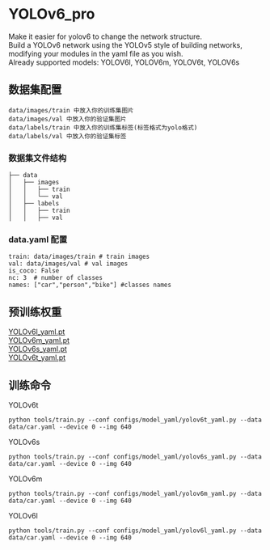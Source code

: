 # YOLOv6_pro
Make it easier for yolov6 to change the network structure.<br>
Build a YOLOv6 network using the YOLOv5 style of building networks, modifying your modules in the yaml file as you wish.<br>
Already supported models: YOLOV6l, YOLOV6m, YOLOV6t, YOLOV6s

## 数据集配置
```
data/images/train 中放入你的训练集图片
data/images/val 中放入你的验证集图片
data/labels/train 中放入你的训练集标签(标签格式为yolo格式)
data/labels/val 中放入你的验证集标签 
```
### 数据集文件结构
```
├── data
│   ├── images
│   │   ├── train
│   │   └── val
│   ├── labels
│   │   ├── train
│   │   ├── val
```
### data.yaml 配置
```shell
train: data/images/train # train images
val: data/images/val # val images
is_coco: False
nc: 3  # number of classes
names: ["car","person","bike"] #classes names
```
## 预训练权重
  [YOLOv6l_yaml.pt](https://github.com/yang-0201/YOLOv6_pro/releases/download/v0.0.2/yolov6l_yaml.pt)<br>
  [YOLOv6m_yaml.pt](https://github.com/yang-0201/YOLOv6_pro/releases/download/v0.0.2/yolov6m_yaml.pt)<br>
  [YOLOv6s_yaml.pt](https://github.com/yang-0201/YOLOv6_pro/releases/download/v0.0.2/yolov6s_yaml.pt)<br>
  [YOLOv6t_yaml.pt](https://github.com/yang-0201/YOLOv6_pro/releases/download/v0.0.2/yolov6t_yaml.pt)<br>
## 训练命令
YOLOv6t
```shell
python tools/train.py --conf configs/model_yaml/yolov6t_yaml.py --data data/car.yaml --device 0 --img 640
```
YOLOv6s
```shell
python tools/train.py --conf configs/model_yaml/yolov6s_yaml.py --data data/car.yaml --device 0 --img 640
```
YOLOv6m
```shell
python tools/train.py --conf configs/model_yaml/yolov6m_yaml.py --data data/car.yaml --device 0 --img 640
```
YOLOv6l
```shell
python tools/train.py --conf configs/model_yaml/yolov6l_yaml.py --data data/car.yaml --device 0 --img 640
```
